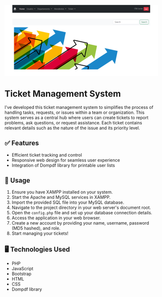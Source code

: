 <div>
  <img src="images/print.png" alt="print">
</div>

# Ticket Management System

I've developed this ticket management system to simplifies the process of handling tasks, requests, or issues within a team or organization. This system serves as a central hub where users can create tickets to report problems, ask questions, or request assistance. Each ticket contains relevant details such as the nature of the issue and its priority level.

## ✅ Features
- Efficient ticket tracking and control
- Responsive web design for seamless user experience
- Integration of Dompdf library for printable user lists

## 📜 Usage
1. Ensure you have XAMPP installed on your system.
2. Start the Apache and MySQL services in XAMPP.
3. Import the provided SQL file into your MySQL database.
4. Navigate to the project directory in your web server's document root.
5. Open the `config.php` file and set up your database connection details.
6. Access the application in your web browser.
7. Create a new account by providing your name, username, password (MD5 hashed), and role.
8. Start managing your tickets!

## 🖥️ Technologies Used
- PHP
- JavaScript
- Bootstrap
- HTML
- CSS
- Dompdf library
